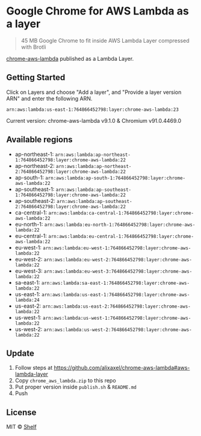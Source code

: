 # Google Chrome for AWS Lambda as a layer

> 45 MB Google Chrome to fit inside AWS Lambda Layer compressed with Brotli

[chrome-aws-lambda](https://github.com/alixaxel/chrome-aws-lambda) published as a Lambda Layer.

## Getting Started

Click on Layers and choose "Add a layer", and "Provide a layer version
ARN" and enter the following ARN.

```
arn:aws:lambda:us-east-1:764866452798:layer:chrome-aws-lambda:23
```

Current version: chrome-aws-lambda v9.1.0 & Chromium v91.0.4469.0

## Available regions

* ap-northeast-1: `arn:aws:lambda:ap-northeast-1:764866452798:layer:chrome-aws-lambda:22`
* ap-northeast-2: `arn:aws:lambda:ap-northeast-2:764866452798:layer:chrome-aws-lambda:22`
* ap-south-1: `arn:aws:lambda:ap-south-1:764866452798:layer:chrome-aws-lambda:22`
* ap-southeast-1: `arn:aws:lambda:ap-southeast-1:764866452798:layer:chrome-aws-lambda:22`
* ap-southeast-2: `arn:aws:lambda:ap-southeast-2:764866452798:layer:chrome-aws-lambda:22`
* ca-central-1: `arn:aws:lambda:ca-central-1:764866452798:layer:chrome-aws-lambda:22`
* eu-north-1: `arn:aws:lambda:eu-north-1:764866452798:layer:chrome-aws-lambda:22`
* eu-central-1: `arn:aws:lambda:eu-central-1:764866452798:layer:chrome-aws-lambda:22`
* eu-west-1: `arn:aws:lambda:eu-west-1:764866452798:layer:chrome-aws-lambda:22`
* eu-west-2: `arn:aws:lambda:eu-west-2:764866452798:layer:chrome-aws-lambda:22`
* eu-west-3: `arn:aws:lambda:eu-west-3:764866452798:layer:chrome-aws-lambda:22`
* sa-east-1: `arn:aws:lambda:sa-east-1:764866452798:layer:chrome-aws-lambda:22`
* us-east-1: `arn:aws:lambda:us-east-1:764866452798:layer:chrome-aws-lambda:24`
* us-east-2: `arn:aws:lambda:us-east-2:764866452798:layer:chrome-aws-lambda:22`
* us-west-1: `arn:aws:lambda:us-west-1:764866452798:layer:chrome-aws-lambda:22`
* us-west-2: `arn:aws:lambda:us-west-2:764866452798:layer:chrome-aws-lambda:22`


## Update

1. Follow steps at https://github.com/alixaxel/chrome-aws-lambda#aws-lambda-layer
2. Copy `chrome_aws_lambda.zip` to this repo
3. Put proper version inside `publish.sh` & `README.md`
4. Push

## License

MIT © [Shelf](https://shelf.io)
